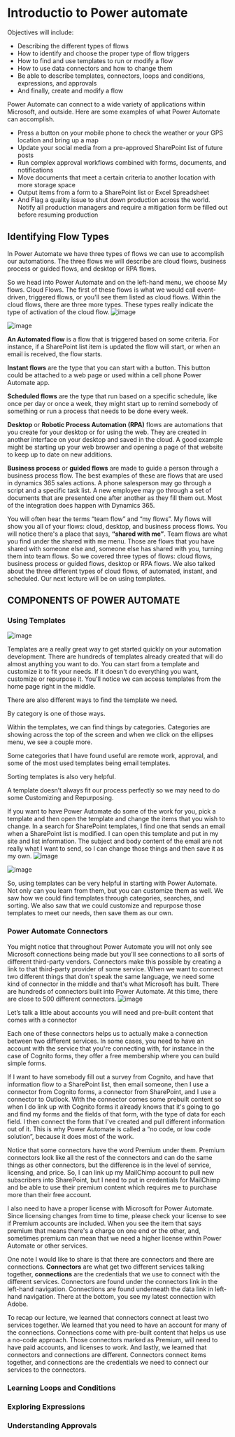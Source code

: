 # Introductio to Power automate
Objectives will include:

 * Describing the different types of flows
 * How to identify and choose the proper type of flow triggers
 * How to find and use templates to run or modify a flow
 * How to use data connectors and how to change them
 * Be able to describe templates, connectors, loops and conditions, expressions, and approvals
 * And finally, create and modify a flow
   
Power Automate can connect to a wide variety of applications within Microsoft, and outside. Here are some examples of what Power Automate can accomplish.

 * Press a button on your mobile phone to check the weather or your GPS location and bring up a map
 * Update your social media from a pre-approved SharePoint list of future posts
 * Run complex approval workflows combined with forms, documents, and notifications
 * Move documents that meet a certain criteria to another location with more storage space
 * Output items from a form to a SharePoint list or Excel Spreadsheet
 * And Flag a quality issue to shut down production across the world. Notify all production managers and require a mitigation form be filled out before resuming production

## Identifying Flow Types

 In Power Automate we have three types of flows we can use to accomplish our automations. 
 The three flows we will describe are cloud flows, business process or guided flows, and desktop or RPA flows.


 So we head into Power Automate and on the left-hand menu, we choose My flows. Cloud Flows. 
 The first of these flows is what we would call event-driven, triggered flows, or you'll see them listed as cloud flows.
 Within the cloud flows, there are three more types. These types really indicate the type of activation of the cloud flow.
![image](https://github.com/liubovkyry/Power_automate/assets/118057504/9f045e64-8686-4cf4-ae4f-7af9b6378bfc)

![image](https://github.com/liubovkyry/Power_automate/assets/118057504/d20caf12-8d90-471b-a574-edccb89bdb9f)

 <b>An Automated flow</b> is a flow that is triggered based on some criteria. For instance, if a SharePoint list item is updated the flow will start, or when an email is received, the flow starts.

<b>Instant flows</b> are the type that you can start with a button. This button could be attached to a web page or used within a cell phone Power Automate app. 

<b>Scheduled flows</b> are the type that run based on a specific schedule, like once per day or once a week, they might start up to remind somebody of something or run a process that needs to be done every week.

<b>Desktop</b> or <b>Robotic Process Automation (RPA)</b> flows are automations that you create for your desktop or for using the web. They are created in another interface on your desktop and saved in the cloud. A good example might be starting up your web browser and opening a page of that website to keep up to date on new additions.


<!--I'm gonna go ahead and click on Cloud Fundamentals, which will take us into its properties. And I'm going to edit that, which will launch our application for the Power Automate desktop app.

This is a desktop flow that I created to launch Cloud Academy's site then take me into the learning paths of the cloud fundamentals section. You can automate this by recording your steps and then adding this flow to your startup process. I could also record steps to move larger files like videos and pictures to another hard drive with more room.-->

<b>Business process</b> or <b>guided flows</b> are made to guide a person through a business process flow. The best examples of these are flows that are used in dynamics 365 sales actions. A phone salesperson may go through a script and a specific task list. A new employee may go through a set of documents that are presented one after another as they fill them out. Most of the integration does happen with Dynamics 365.

You will often hear the terms “team flow” and “my flows”. My flows will show you all of your flows: cloud, desktop, and business process flows. You will notice there's a place that says, <b>“shared with me”</b>. Team flows are what you find under the shared with me menu. Those are flows that you have shared with someone else and, someone else has shared with you, turning them into team flows. So we covered three types of flows: cloud flows, business process or guided flows, desktop or RPA flows. We also talked about the three different types of cloud flows, of automated, instant, and scheduled. Our next lecture will be on using templates.

## COMPONENTS OF POWER AUTOMATE

### Using Templates
![image](https://github.com/liubovkyry/Power_automate/assets/118057504/d9b14abf-14eb-4ba1-a010-934a87adf544)

Templates are a really great way to get started quickly on your automation development. There are hundreds of templates already created that will do almost anything you want to do. You can start from a template and customize it to fit your needs. If it doesn't do everything you want, customize or repurpose it. 
You'll notice we can access templates from the home page right in the middle. 

There are also different ways to find the template we need.

By category is one of those ways.

Within the templates, we can find things by categories. Categories are showing across the top of the screen and when we click on the ellipses menu, we see a couple more. 

Some categories that I have found useful are remote work, approval, and some of the most used templates being email templates. 

Sorting templates is also very helpful.

A template doesn’t always fit our process perfectly so we may need to do some Customizing and Repurposing.

If you want to have Power Automate do some of the work for you, pick a template and then open the template and change the items that you wish to change. In a search for SharePoint templates, I find one that sends an email when a SharePoint list is modified. I can open this template and put in my site and list information.  The subject and body content of the email are not really what I want to send, so I can change those things and then save it as my own.
![image](https://github.com/liubovkyry/Power_automate/assets/118057504/0406f4ab-f782-4572-940a-6aff1961530f)

![image](https://github.com/liubovkyry/Power_automate/assets/118057504/109c27b1-5489-402f-aed7-0afe8dbe9ee7)


So, using templates can be very helpful in starting with Power Automate. Not only can you learn from them, but you can customize them as well. We saw how we could find templates through categories, searches, and sorting. We also saw that we could customize and repurpose those templates to meet our needs, then save them as our own.

### Power Automate Connectors
You might notice that throughout Power Automate you will not only see Microsoft connections being made but you'll see connections to all sorts of different third-party vendors. Connectors make this possible by creating a link to that third-party provider of some service. When we want to connect two different things that don't speak the same language, we need some kind of connector in the middle and that's what Microsoft has built. There are hundreds of connectors built into Power Automate. At this time, there are close to 500 different connectors. 
![image](https://github.com/liubovkyry/Power_automate/assets/118057504/a44e58c9-1790-4875-acc0-5a9e451e2a9f)


Let’s talk a little about accounts you will need and pre-built content that comes with a connector

Each one of these connectors helps us to actually make a connection between two different services. In some cases, you need to have an account with the service that you're connecting with, for instance in the case of Cognito forms, they offer a free membership where you can build simple forms.

If I want to have somebody fill out a survey from Cognito, and have that information flow to a SharePoint list, then email someone, then I use a connector from Cognito forms, a connector from SharePoint, and I use a connector to Outlook. With the connector comes some prebuilt content so when I do link up with Cognito forms it already knows that it's going to go and find my forms and the fields of that form, with the type of data for each field. I then connect the form that I've created and pull different information out of it. This is why Power Automate is called a “no code, or low code solution”, because it does most of the work.

Notice that some connectors have the word Premium under them. Premium connectors look like all the rest of the connectors and can do the same things as other connectors, but the difference is in the level of service, licensing, and price. So, I can link up my MailChimp account to pull new subscribers into SharePoint, but I need to put in credentials for MailChimp and be able to use their premium content which requires me to purchase more than their free account.

I also need to have a proper license with Microsoft for Power Automate. Since licensing changes from time to time, please check your license to see if Premium accounts are included. When you see the item that says premium that means there's a charge on one end or the other, and, sometimes premium can mean that we need a higher license within Power Automate or other services.


One note I would like to share is that there are connectors and there are connections. <b>Connectors</b> are what get two different services talking together, <b>connections</b> are the credentials that we use to connect with the different services. Connectors are found under the connectors link in the left-hand navigation. Connections are found underneath the data link in left-hand navigation. There at the bottom, you see my latest connection with Adobe.

To recap our lecture, we learned that connectors connect at least two services together. We learned that you need to have an account for many of the connections. Connections come with pre-built content that helps us use a no-code approach. Those connectors marked as Premium, will need to have paid accounts, and licenses to work. And lastly, we learned that connectors and connections are different. Connectors connect items together, and connections are the credentials we need to connect our services to the connectors.
### Learning Loops and Conditions
### Exploring Expressions
### Understanding Approvals
